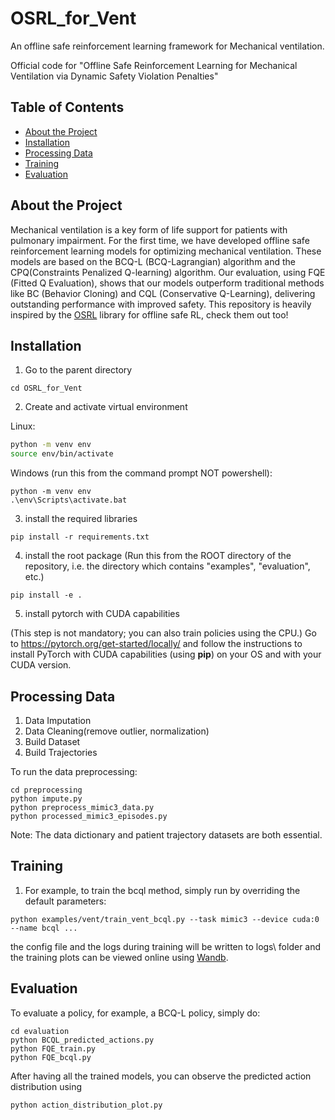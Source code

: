 # OSRL_for_Vent

An offline safe reinforcement learning framework for Mechanical ventilation.

Official code for "Offline Safe Reinforcement Learning for Mechanical Ventilation via Dynamic Safety Violation Penalties"

<!-- TABLE OF CONTENTS -->
## Table of Contents

* [About the Project](#about-the-project)
* [Installation](#installation)
* [Processing Data](#processing-data)
* [Training](#training-policies)
* [Evaluation](#evaluation)

<!-- ABOUT THE PROJECT -->
## About the Project 
Mechanical ventilation is a key form of life support for patients with pulmonary impairment. For the first time, we have developed offline safe reinforcement learning models for optimizing mechanical ventilation. These models are based on the BCQ-L (BCQ-Lagrangian) algorithm and the CPQ(Constraints Penalized Q-learning) algorithm. Our evaluation, using FQE (Fitted Q Evaluation), shows that our models outperform traditional methods like BC (Behavior Cloning) and CQL (Conservative Q-Learning), delivering outstanding performance with improved safety. This repository is heavily inspired by the [OSRL](https://github.com/liuzuxin/OSRL) library for offline safe RL, check them out too!

<!-- INSTALLATION -->
## Installation
1. Go to the parent directory 
```
cd OSRL_for_Vent
```
2. Create and activate virtual environment 

Linux:
```sh
python -m venv env
source env/bin/activate
```
Windows (run this from the command prompt NOT powershell):
```
python -m venv env
.\env\Scripts\activate.bat
```
3. install the required libraries
```
pip install -r requirements.txt 
```
4. install the root package (Run this from the ROOT directory of the repository, i.e. the directory which contains "examples", "evaluation", etc.)
```
pip install -e .
```
5. install pytorch with CUDA capabilities

(This step is not mandatory; you can also train policies using the CPU.)
Go to https://pytorch.org/get-started/locally/ and follow the instructions to install PyTorch with CUDA capabilities (using **pip**) on your OS and with your CUDA version.
<!-- PREPROCESSING DATA -->
## Processing Data
1. Data Imputation
2. Data Cleaning(remove outlier, normalization)
3. Build Dataset
4. Build Trajectories

To run the data preprocessing: 
```
cd preprocessing
python impute.py
python preprocess_mimic3_data.py
python processed_mimic3_episodes.py
```
Note: The data dictionary and patient trajectory datasets are both essential.


<!-- TRAINING POLICIES -->
## Training
1. For example, to train the bcql method, simply run by overriding the default parameters: 
```
python examples/vent/train_vent_bcql.py --task mimic3 --device cuda:0 --name bcql ...
```
the config file and the logs during training will be written to logs\ folder and the training plots can be viewed online using [Wandb](https://wandb.ai/site).
<!-- EVALUATING POLICIES -->
## Evaluation

To evaluate a policy, for example, a BCQ-L policy, simply do:
```
cd evaluation
python BCQL_predicted_actions.py
python FQE_train.py
python FQE_bcql.py
```
After having all the trained models, you can observe the predicted action distribution using
```
python action_distribution_plot.py
```
